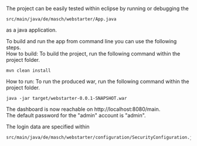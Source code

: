 The project can be easily tested within eclipse by running or debugging the
```
src/main/java/de/masch/webstarter/App.java
```
as a java application.

To build and run the app from command line you can use the following steps.<br/>
How to build:
To build the project, run the following command within the project folder.
```
mvn clean install
```

How to run:
To run the produced war, run the following command within the project folder.
```
java -jar target/webstarter-0.0.1-SNAPSHOT.war
```

The dashboard is now reachable on <a>http://localhost:8080/main</a>. <br/>
The default password for the "admin" account is "admin".

The login data are specified within
```
src/main/java/de/masch/webstarter/configuration/SecurityConfiguration.java
```

